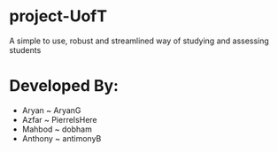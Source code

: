 # project-UofT
A simple to use, robust and streamlined way of studying and assessing students

# Developed By: #
- Aryan ~ AryanG
- Azfar ~ PierreIsHere
- Mahbod ~ dobham
- Anthony ~ antimonyB
